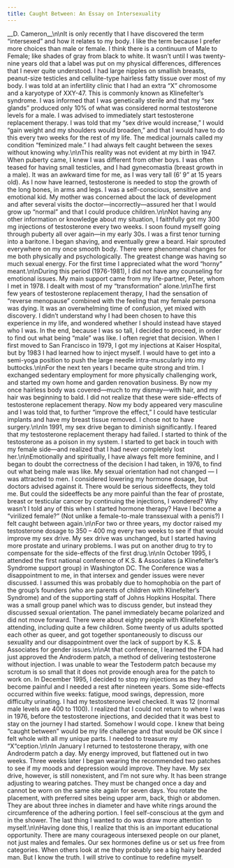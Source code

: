 ```yaml
---
title: Caught Between: An Essay on Intersexuality
---
```


\_\_D. Cameron\_\_\n\nIt is only recently that I have discovered the term &#8220;intersexed&#8221; and how it relates to my body. I like the term because I prefer more choices than male or female. I think there is a continuum of Male to Female; like shades of gray from black to white. It wasn&#8217;t until I was twenty-nine years old that a label was put on my physical differences, differences that I never quite understood. I had large nipples on smallish breasts, peanut-size testicles and cellulite-type hairless fatty tissue over most of my body. I was told at an infertility clinic that I had an extra &#8220;X&#8221; chromosome and a karyotype of <span class="caps">XXY</span>-47. This is commonly known as Klinefelter&#8217;s syndrome. I was informed that I was genetically sterile and that my &#8220;sex glands&#8221; produced only 10% of what was considered normal testosterone levels for a male. I was advised to immediately start testosterone replacement therapy. I was told that my &#8220;sex drive would increase,&#8221; I would &#8220;gain weight and my shoulders would broaden,&#8221; and that I would have to do this every two weeks for the rest of my life. The medical journals called my condition &#8220;feminized male.&#8221; I had always felt caught between the sexes without knowing why.\n\nThis reality was not evident at my birth in 1947. When puberty came, I knew I was different from other boys. I was often teased for having small testicles, and I had gynecomastia (breast growth in a male). It was an awkward time for me, as I was very tall (6&#8217; 9&#8221; at 15 years old). As I now have learned, testosterone is needed to stop the growth of the long bones, in arms and legs. I was a self-conscious, sensitive and emotional kid. My mother was concerned about the lack of development and after several visits the doctor&#8212;incorrectly&#8212;assured her that I would grow up &#8220;normal&#8221; and that I could produce children.\n\nNot having any other information or knowledge about my situation, I faithfully got my 300 mg injections of testosterone every two weeks. I soon found myself going through puberty all over again&#8212;in my early 30s. I was a first tenor turning into a baritone. I began shaving, and eventually grew a beard. Hair sprouted everywhere on my once smooth body. There were phenomenal changes for me both physically and psychologically. The greatest change was having so much sexual energy. For the first time I appreciated what the word &#8220;horny&#8221; meant.\n\nDuring this period (1976-1981), I did not have any counseling for emotional issues. My main support came from my life-partner, Peter, whom I met in 1978. I dealt with most of my &#8220;transformation&#8221; alone.\n\nThe first few years of testosterone replacement therapy, I had the sensation of &#8220;reverse menopause&#8221; combined with the feeling that my female persona was dying. It was an overwhelming time of confusion, yet mixed with discovery. I didn&#8217;t understand why I had been chosen to have this experience in my life, and wondered whether I should instead have stayed who I was. In the end, because I was so tall, I decided to proceed, in order to find out what being &#8220;male&#8221; was like. I often regret that decision. When I first moved to San Francisco in 1979, I got my injections at Kaiser Hospital, but by 1983 I had learned how to inject myself. I would have to get into a semi-yoga position to push the large needle intra-muscularly into my buttocks.\n\nFor the next ten years I became quite strong and trim. I exchanged sedentary employment for more physically challenging work, and started my own home and garden renovation business. By now my once hairless body was covered&#8212;much to my dismay&#8212;with hair, and my hair was beginning to bald. I did not realize that these were side-effects of testosterone replacement therapy. Now my body appeared very masculine and I was told that, to further &#8220;improve the effect,&#8221; I could have testicular implants and have my breast tissue removed. I chose not to have surgery.\n\nIn 1991, my sex drive began to diminish significantly. I feared that my testosterone replacement therapy had failed. I started to think of the testosterone as a poison in my system. I started to get back in touch with my female side&#8212;and realized that I had never completely lost her.\n\nEmotionally and spiritually, I have always felt more feminine, and I began to doubt the correctness of the decision I had taken, in 1976, to find out what being male was like. My sexual orientation had not changed &#8212; I was attracted to men. I considered lowering my hormone dosage, but doctors advised against it. There would be serious sideeffects, they told me. But could the sideeffects be any more painful than the fear of prostate, breast or testicular cancer by continuing the injections, I wondered? Why wasn&#8217;t I told any of this when I started hormone therapy? Have I become a &#8220;virilized female?&#8221; (Not unlike a female-to-male transsexual with a penis?) I felt caught between again.\n\nFor two or three years, my doctor raised my testosterone dosage to 350 &#8211; 400 mg every two weeks to see if that would improve my sex drive. My sex drive was unchanged, but I started having more prostate and urinary problems. I was put on another drug to try to compensate for the side-effects of the first drug.\n\nIn October 1995, I attended the first national conference of K.S. & Associates (a Klinefelter&#8217;s Syndrome support group) in Washington DC. The Conference was a disappointment to me, in that intersex and gender issues were never discussed. I assumed this was probably due to homophobia on the part of the group&#8217;s founders (who are parents of children with Klinefelter&#8217;s Syndrome) and of the supporting staff of Johns Hopkins Hospital. There was a small group panel which was to discuss gender, but instead they discussed sexual orientation. The panel immediately became polarized and did not move forward. There were about eighty people with Klinefelter&#8217;s attending, including quite a few children. Some twenty of us adults spotted each other as queer, and got together spontaneously to discuss our sexuality and our disappointment over the lack of support by K.S. & Associates for gender issues.\n\nAt that conference, I learned the <span class="caps">FDA</span> had just approved the Androderm patch, a method of delivering testosterone without injection. I was unable to wear the Testoderm patch because my scrotum is so small that it does not provide enough area for the patch to work on. In December 1995, I decided to stop my injections as they had become painful and I needed a rest after nineteen years. Some side-effects occurred within five weeks: fatigue, mood swings, depression, more difficulty urinating. I had my testosterone level checked. It was 12 (normal male levels are 400 to 1100). I realized that I could not return to where I was in 1976, before the testosterone injections, and decided that it was best to stay on the journey I had started. Somehow I would cope. I knew that being &#8220;caught between&#8221; would be my life challenge and that would be OK since I felt whole with all my unique parts. I needed to treasure my &#8220;X&#8220;ception.\n\nIn January I returned to testosterone therapy, with one Androderm patch a day. My energy improved, but flattened out in two weeks. Three weeks later I began wearing the recommended two patches to see if my moods and depression would improve. They have. My sex drive, however, is still nonexistent, and I&#8217;m not sure why. It has been strange adjusting to wearing patches. They must be changed once a day and cannot be worn on the same site again for seven days. You rotate the placement, with preferred sites being upper arm, back, thigh or abdomen. They are about three inches in diameter and have white rings around the circumference of the adhering portion. I feel self-conscious at the gym and in the shower. The last thing I wanted to do was draw more attention to myself.\n\nHaving done this, I realize that this is an important educational opportunity. There are many courageous intersexed people on our planet, not just males and females. Our sex hormones define us or set us free from categories. When others look at me they probably see a big hairy bearded man. But I know the truth. I will strive to continue to redefine myself.